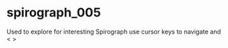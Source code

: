 # spirograph_005
Used to explore for interesting Spirograph use cursor keys to navigate and &lt; > 
